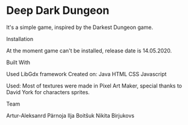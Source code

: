 <h1>Deep Dark Dungeon</h1>

It's a simple game, inspired by the Darkest Dungeon game.

Installation

At the moment game can't be installed, release date is 14.05.2020.

Built With

Used LibGdx framework
Created on:
Java
HTML
CSS
Javascript

Used:
Most of textures were made in Pixel Art Maker, special thanks to David York for characters sprites.

Team

Artur-Aleksanrd Pärnoja
Ilja Boitšuk
Nikita Birjukovs